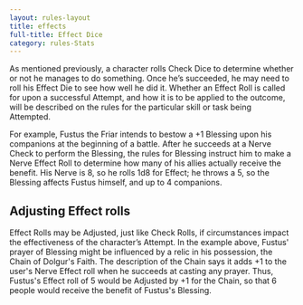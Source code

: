 ```yaml
---
layout: rules-layout
title: effects
full-title: Effect Dice
category: rules-Stats
---
```


As mentioned previously, a character rolls Check Dice to determine whether or not he manages to do something. Once he’s succeeded, he may need to roll his Effect Die to see how well he did it. Whether an Effect Roll is called for upon a successful Attempt, and how it is to be applied to the outcome, will be described on the rules for the particular skill or task being Attempted.

For example, Fustus the Friar intends to bestow a +1 Blessing upon his companions at the beginning of a battle. After he succeeds at a Nerve Check to perform the Blessing, the rules for Blessing instruct him to make a Nerve Effect Roll to determine how many of his allies actually receive the benefit. His Nerve is 8, so he rolls 1d8 for Effect; he throws a 5, so the Blessing affects Fustus himself, and up to 4 companions.

## Adjusting Effect rolls
Effect Rolls may be Adjusted, just like Check Rolls, if circumstances impact the effectiveness of the character’s Attempt. In the example above, Fustus' prayer of Blessing might be influenced by a relic in his possession, the Chain of Dolgur's Faith. The description of the Chain says it adds +1 to the user's Nerve Effect roll when he succeeds at casting any prayer. Thus, Fustus's Effect roll of 5 would be Adjusted by +1 for the Chain, so that 6 people would receive the benefit of Fustus's Blessing.